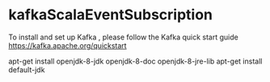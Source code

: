 # kafkaScalaEventSubscription

To install and set up Kafka , please follow the Kafka quick start guide https://kafka.apache.org/quickstart


apt-get install openjdk-8-jdk openjdk-8-doc openjdk-8-jre-lib
apt-get install default-jdk
